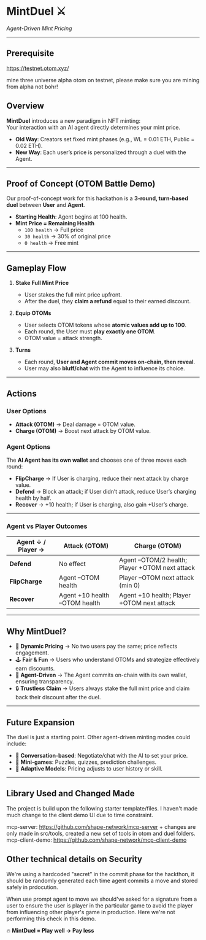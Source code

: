 # MintDuel ⚔️  
*Agent-Driven Mint Pricing*  

---

## Prerequisite 
https://testnet.otom.xyz/

mine three universe alpha otom on testnet, please make sure you are mining from alpha not bohr!


## Overview  
**MintDuel** introduces a new paradigm in NFT minting:  
Your interaction with an AI agent directly determines your mint price.  

- **Old Way**: Creators set fixed mint phases (e.g., WL = 0.01 ETH, Public = 0.02 ETH).  
- **New Way**: Each user’s price is personalized through a duel with the Agent.  

---

## Proof of Concept (OTOM Battle Demo)  
Our proof-of-concept work for this hackathon is a **3-round, turn-based duel** between **User** and **Agent**.  

- **Starting Health**: Agent begins at 100 health.  
- **Mint Price = Remaining Health**  
  - `100 health` → Full price  
  - `30 health` → 30% of original price  
  - `0 health` → Free mint  

---

## Gameplay Flow  
1. **Stake Full Mint Price**  
   - User stakes the full mint price upfront.  
   - After the duel, they **claim a refund** equal to their earned discount.  

2. **Equip OTOMs**  
   - User selects OTOM tokens whose **atomic values add up to 100**.  
   - Each round, the User must **play exactly one OTOM**.  
   - OTOM value = attack strength.  

3. **Turns**  
   - Each round, **User and Agent commit moves on-chain, then reveal**.  
   - User may also **bluff/chat** with the Agent to influence its choice.  

---

## Actions  

### User Options  
- **Attack (OTOM)** → Deal damage = OTOM value.  
- **Charge (OTOM)** → Boost next attack by OTOM value.  

### Agent Options  
The **AI Agent has its own wallet** and chooses one of three moves each round:  
- **FlipCharge** → If User is charging, reduce their next attack by charge value.  
- **Defend** → Block an attack; if User didn’t attack, reduce User’s charging health by half.  
- **Recover** → +10 health; if User is charging, also gain +User’s charge.  

---

### Agent vs Player Outcomes  

| **Agent ↓ / Player →** | **Attack (OTOM)** | **Charge (OTOM)** |
|-------------------------|-------------------|-------------------|
| **Defend**    | No effect | Agent –OTOM/2 health; Player +OTOM next attack |
| **FlipCharge** | Agent –OTOM health | Player –OTOM next attack (min 0) |
| **Recover**   | Agent +10 health –OTOM health | Agent +10 health; Player +OTOM next attack |

---

## Why MintDuel?  
- 🎯 **Dynamic Pricing** → No two users pay the same; price reflects engagement.  
- 🕹️ **Fair & Fun** → Users who understand OTOMs and strategize effectively earn discounts.  
- 🤖 **Agent-Driven** → The Agent commits on-chain with its own wallet, ensuring transparency.  
- 🔒 **Trustless Claim** → Users always stake the full mint price and claim back their discount after the duel.  

---

## Future Expansion  
The duel is just a starting point. Other agent-driven minting modes could include:  
- 💬 **Conversation-based**: Negotiate/chat with the AI to set your price.  
- 🧩 **Mini-games**: Puzzles, quizzes, prediction challenges.  
- 🔄 **Adaptive Models**: Pricing adjusts to user history or skill.  

---

## Library Used and Changed Made

The project is build upon the following starter template/files. I haven't made much change to the client demo UI due to time constraint.

mcp-server: https://github.com/shape-network/mcp-server
    + changes are only made in src/tools, created a new set of tools in otom and duel folders.
mcp-client-demo: https://github.com/shape-network/mcp-client-demo


## Other technical details on Security

We're using a hardcoded "secret" in the commit phase for the hackthon, it should be randomly generated each time agent commits a move and stored safely in prdocution.

When use prompt agent to move we should've asked for a signature from a user to ensure the user is player in the particular game to avoid the player from influencing other player's game in production. Here we're not performing this check in this demo. 








🔥 **MintDuel = Play well → Pay less**  
